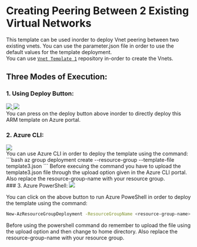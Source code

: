 # Creating Peering Between 2 Existing Virtual Networks

This template can be used inorder to deploy Vnet peering between two existing vnets. You can use the parameter.json file in order to use the default values for the template deployment.</br>
You can use [`Vnet Template 1`](https://github.com/Souradeep2304/Azure-Templates/tree/master/Vnet%20Template%201) repository in-order to create the Vnets.


## Three Modes of Execution:<br/>
### 1. Using Deploy Button:
 <a href="https://portal.azure.com/#create/Microsoft.Template/uri/https%3A%2F%2Fraw.githubusercontent.com%2FSouradeep2304%2FAzure-Templates%2Fmaster%2FVnet%20Peering%2Ftemplate3.json" target="_blank">
    <img src="http://azuredeploy.net/deploybutton.png"/>
</a>
<a href="http://armviz.io/#/?load=https%3A%2F%2Fraw.githubusercontent.com%2FSouradeep2304%2FAzure-Templates%2Fmaster%2FVnet%20Peering%2Ftemplate3.json" target="_blank">
    <img src="http://armviz.io/visualizebutton.png"/>
</a><br/>
You can press on the deploy button above inorder to directly deploy this ARM template on Azure portal.<br/>

### 2. Azure CLI:
<a href="https://shell.azure.com" target="_blank">
 <img name="launch-cloud-shell" src="https://docs.microsoft.com/azure/includes/media/cloud-shell-try-it/launchcloudshell.png" data-linktype="external">
</a></br>
You can use Azure CLI in order to deploy the template using the command:
```bash
az group deployment create --resource-group <resource-group-name> --template-file template3.json 
```
Before execuing the command you have to upload the template3.json file through the upload option given in the Azure CLI portal. Also replace the resource-group-name with your resource group.<br/>
### 3. Azure PowerShell:
 <a href="https://shell.azure.com" target="_blank">
 <img name="launch-cloud-shell" src="https://docs.microsoft.com/azure/includes/media/cloud-shell-try-it/launchcloudshell.png" data-linktype="external">
</a></br>

 You can click on the above button to run Azure PoweShell in order to deploy the template using the command:
```bash
New-AzResourceGroupDeployment -ResourceGroupName <resource-group-name> -TemplateFile template3.json
``` 
Before using the powershell command do remember to upload the file using the upload option and then change to home directory. Also replace the resource-group-name with your resource group.
